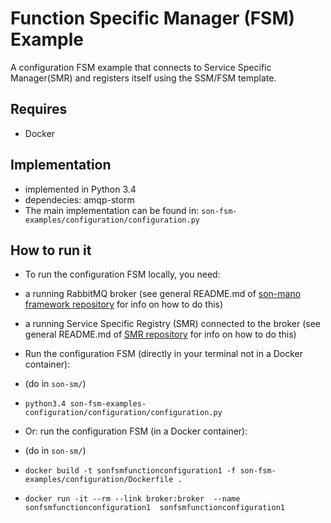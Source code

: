 # Function Specific Manager (FSM) Example
A configuration FSM example that connects to Service Specific Manager(SMR) and registers itself using the SSM/FSM template.

## Requires
* Docker

## Implementation
* implemented in Python 3.4
* dependecies: amqp-storm
* The main implementation can be found in: `son-fsm-examples/configuration/configuration.py`

## How to run it

* To run the configuration FSM locally, you need:
 * a running RabbitMQ broker (see general README.md of [son-mano framework repository](https://github.com/sonata-nfv/son-mano-framework) for info on how to do this)
 * a running Service Specific Registry (SMR) connected to the broker (see general README.md of [SMR repository](https://github.com/sonata-nfv/son-mano-framework) for info on how to do this)

* Run the configuration FSM (directly in your terminal not in a Docker container):
 * (do in `son-sm/`)
 * `python3.4 son-fsm-examples-configuration/configuration/configuration.py`

* Or: run the configuration FSM (in a Docker container):
 * (do in `son-sm/`)
 * `docker build -t sonfsmfunctionconfiguration1 -f son-fsm-examples/configuration/Dockerfile .`
 * `docker run -it --rm --link broker:broker  --name sonfsmfunctionconfiguration1  sonfsmfunctionconfiguration1`
